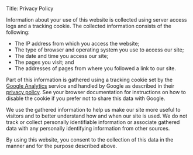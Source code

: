 Title: Privacy Policy

Information about your use of this website is collected using server access logs and a tracking cookie. The collected information consists of the following:

  * The IP address from which you access the website;
  * The type of browser and operating system you use to access our site;
  * The date and time you access our site;
  * The pages you visit; and
  * The addresses of pages from where you followed a link to our site.


Part of this information is gathered using a tracking cookie set by
the [Google Analytics](http://www.google.com/analytics/)
service and handled by Google as described in
their [privacy policy](http://www.google.com/policies/privacy/).
See your browser documentation for instructions on how to
disable the cookie if you prefer not to share this data with Google.

We use the gathered information to help us make our site more useful
to visitors and to better understand how and when our site is used. We
do not track or collect personally identifiable information or
associate gathered data with any personally identifying information
from other sources.

By using this website, you consent to the collection of this data in
the manner and for the purpose described above.
